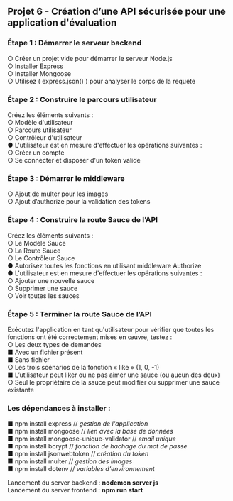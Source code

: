 ## Projet 6 - Création d’une API sécurisée pour une application d'évaluation

### Étape 1 : Démarrer le serveur backend   
○ Créer un projet vide pour démarrer le serveur Node.js  
○ Installer Express  
○ Installer Mongoose  
○ Utilisez ( express.json() ) pour analyser le corps de la requête

### Étape 2 : Construire le parcours utilisateur  
Créez les éléments suivants :  
○ Modèle d'utilisateur  
○ Parcours utilisateur  
○ Contrôleur d'utilisateur  
● L'utilisateur est en mesure d'effectuer les opérations suivantes :  
○ Créer un compte  
○ Se connecter et disposer d'un token valide  

### Étape 3 : Démarrer le middleware  
○ Ajout de multer pour les images  
○ Ajout d’authorize pour la validation des tokens  

### Étape 4 : Construire la route Sauce de l’API  
Créez les éléments suivants :  
○ Le Modèle Sauce  
○ La Route Sauce  
○ Le Contrôleur Sauce  
● Autorisez toutes les fonctions en utilisant middleware Authorize  
● L'utilisateur est en mesure d'effectuer les opérations suivantes :  
○ Ajouter une nouvelle sauce  
○ Supprimer une sauce  
○ Voir toutes les sauces  

### Étape 5 : Terminer la route Sauce de l’API  
Exécutez l'application en tant qu'utilisateur pour vérifier que toutes les fonctions ont été correctement mises en œuvre, testez :  
○ Les deux types de demandes  
■ Avec un fichier présent  
■ Sans fichier  
○ Les trois scénarios de la fonction « like » (1, 0, -1)  
■ L’utilisateur peut liker ou ne pas aimer une sauce (ou aucun des deux)  
○ Seul le propriétaire de la sauce peut modifier ou supprimer une sauce existante  

### Les dépendances à installer :  
■ npm install express 		// *gestion de l'application*  
■ npm install mongoose 		// *lien avec la base de données*   
■ npm install mongoose-unique-validator 	// *email unique*  
■ npm install bcrypt 		// *fonction de hachage du mot de passe*  
■ npm install jsonwebtoken 		// *création du token*  
■ npm install multer 		// *gestion des images*  
■ npm install dotenv 		// *variables d'environnement*  




Lancement du server backend : **nodemon server js**  
Lancement du server frontend : **npm run start**


